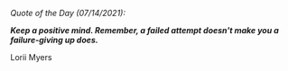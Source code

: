 *Quote of the Day (07/14/2021):*

_**Keep a positive mind. Remember, a failed attempt doesn't make you a failure-giving up does.**_

Lorii Myers